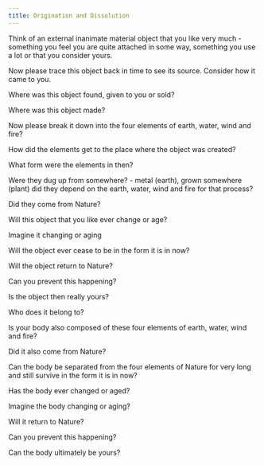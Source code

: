 ```yaml
---
title: Origination and Dissolution
---
```


Think of an external inanimate material object that you like very much - something you feel you are quite attached in some way, something you use a lot or that you consider yours.

Now please trace this object back in time to see its source. Consider how it came to you.

Where was this object found, given to you or sold?

Where was this object made?

Now please break it down into the four elements of earth, water, wind and fire?

How did the elements get to the place where the object was created?

What form were the elements in then?

Were they dug up from somewhere? - metal (earth), grown somewhere (plant) did they depend on the earth, water, wind and fire for that process?

Did they come from Nature?

Will this object that you like ever change or age?

Imagine it changing or aging

Will the object ever cease to be in the form it is in now?

Will the object return to Nature?

Can you prevent this happening?

Is the object then really yours?

Who does it belong to?

Is your body also composed of these four elements of earth, water, wind and fire?

Did it also come from Nature?

Can the body be separated from the four elements of Nature for very long and still survive in the form it is in now?

Has the body ever changed or aged?

Imagine the body changing or aging?

Will it return to Nature?

Can you prevent this happening?

Can the body ultimately be yours?